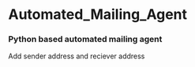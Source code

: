# Automated_Mailing_Agent
### Python based automated mailing agent
 Add sender address and reciever address
